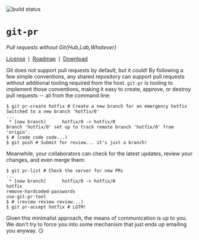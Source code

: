 ![build status](https://github.com/robertdfrench/git-pr/actions/workflows/rust.yml/badge.svg)
# `git-pr`
*Pull requests without Git{Hub,Lab,Whatever}*

[License](https://github.com/robertdfrench/portunusd/blob/trunk/LICENSE)
&VerticalSeparator;
[Roadmap](https://github.com/robertdfrench/git-pr/milestones)
&VerticalSeparator;
[Download](https://github.com/robertdfrench/git-pr/releases)

Git does not support pull requests by default, but it could! By following a few
simple conventions, any shared repository can support pull requests without
additional tooling required from the host. `git-pr` is tooling to implement
those conventions, making it easy to create, approve, or destroy pull requests
-- all from the command line:

```console
$ git pr-create hotfix # Create a new branch for an emergency hotfix
Switched to a new branch 'hotfix/0'
...
 * [new branch]      hotfix/0 -> hotfix/0
Branch 'hotfix/0' set up to track remote branch 'hotfix/0' from 'origin'.
$ # (code code code...)
$ git push # Submit for review... it's just a branch!
```

Meanwhile, your collaborators can check for the latest updates, review your
changes, and even merge them:

```console
$ git pr-list # Check the server for new PRs
...
 * [new branch]      hotfix/0 -> hotfix/0
hotfix
remove-hardcoded-passwords
use-git-pr-tool
$ # (review review review...)
$ git pr-accept hotfix # LGTM!
```

Given this minimalist approach, the means of communication is up to you. We
don't try to force you into some mechanism that just ends up emailing you
anyway. :smirk:
